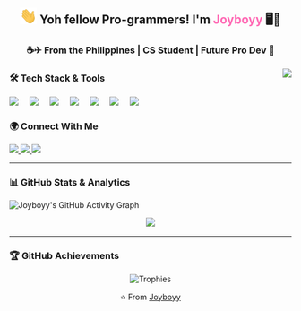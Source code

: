 <h2 align="center"><img src="https://raw.githubusercontent.com/ABSphreak/ABSphreak/master/gifs/Hi.gif" width="30px"> Yoh fellow Pro-grammers! I'm <span style="color:#ff69b4">Joyboyy</span> 🖥️💖</h2>
<h3 align="center">☕✈︎ From the Philippines | CS Student | Future Pro Dev 🚀</h3>


<img align="right" height="150" src="https://i.pinimg.com/originals/32/50/04/325004b95e0643d19e961f88f7ca891a.gif" />

### 🛠️ Tech Stack & Tools

<div align="left">
  <img src="https://cdn.jsdelivr.net/gh/devicons/devicon/icons/python/python-original.svg" height="40" />
  <img width="12"/>
  <img src="https://cdn.jsdelivr.net/gh/devicons/devicon/icons/github/github-original.svg" height="40" />
  <img width="12"/>
  <img src="https://cdn.jsdelivr.net/gh/devicons/devicon/icons/cplusplus/cplusplus-original.svg" height="40" />
  <img width="12"/>
  <img src="https://cdn.jsdelivr.net/gh/devicons/devicon/icons/html5/html5-original.svg" height="40" />
  <img width="12"/>
  <img src="https://cdn.jsdelivr.net/gh/devicons/devicon/icons/css3/css3-original.svg" height="40" />
  <img width="12"/>
  <img src="https://cdn.jsdelivr.net/gh/devicons/devicon/icons/javascript/javascript-original.svg" height="40" />
  <img width="12"/>
  <img src="https://cdn.jsdelivr.net/gh/devicons/devicon/icons/android/android-original.svg" height="40" />
</div>

### 🌍 Connect With Me

<div align="left">
  <a href="https://discord.com/users/1024679734367485982" target="_blank">
  <img src="https://img.shields.io/static/v1?message=Discord&logo=discord&label=&color=7289DA&logoColor=white&style=for-the-badge" height="35" />
    </a>
  <a href="http://t.me/Jjoyboyy" target="_blank">
  <img src="https://img.shields.io/static/v1?message=Telegram&logo=telegram&label=&color=2CA5E0&logoColor=white&style=for-the-badge" height="35" />
    </a>
  <a href="https://www.facebook.com/share/16uUPrqbS9/" target="_blank">
  <img src="https://img.shields.io/static/v1?message=Facebook&logo=facebook&label=&color=1877F2&logoColor=white&style=for-the-badge" height="35" />
    </a>
</div>

---

### 📊 GitHub Stats & Analytics  

<!-- Contributions Graph -->
![Joyboyy's GitHub Activity Graph](https://github-readme-activity-graph.vercel.app/graph?username=joyboyy23&theme=tokyo-night)

<!-- Stats & Commits -->

<!-- Streaks -->
<div align="center">
<img src="https://github-readme-streak-stats.herokuapp.com/?user=joyboyy23&theme=tokyonight" height="160" />

</div>

---

### 🏆 GitHub Achievements

<div align="center">
  
![Trophies](https://github-profile-trophy.vercel.app/?username=joyboyy23&theme=tokyonight&no-frame=true&row=1&column=6)


⭐️ From [Joyboyy](https://github.com/joyboyy23)
